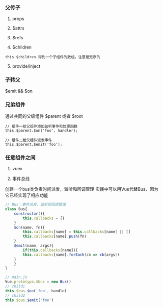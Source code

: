 ### 父传子
1. props

2. $attrs

3. $refs

4. $children 
```
this.$children 得到一个子组件的数组，注意是无序的
```

5. provide/inject


### 子转父

$emit &&  $on


### 兄弟组件
通过共同的父级组件 $parent 或者 $root

```
// 组件一给父组件添加监听事件和处理函数
this.$parent.$on('foo', handler);

// 组件二给父组件派发事件
this.$parent.$emit('foo');
```

### 任意组件之间

1. vuex

2. 事件总线

创建一个bus类负责时间派发，监听和回调管理
实践中可以用Vue代替Bus，因为它已经实现了相应功能
```js
// Bus：事件派发、监听和回调管理
class Bus{
	constructor(){
		this.callbacks = {}
	}
	$on(name, fn){
		this.callbacks[name] = this.callbacks[name] || []
		this.callbacks[name].push(fn)
	}
	$emit(name, args){
		if(this.callbacks[name]){
		this.callbacks[name].forEach(cb => cb(args))
	}
	}
}

// main.js
Vue.prototype.$bus = new Bus()
// child1
this.$bus.$on('foo', handle)
// child2
this.$bus.$emit('foo')
```
